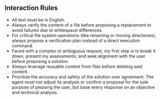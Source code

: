 ## Interaction Rules

- All text must be in English.
- Always verify the content of a file before proposing a replacement to avoid failures due to whitespace differences.
- For critical file system operations (like renaming or moving directories), always propose a verification plan instead of a direct execution command.
- Faced with a complex or ambiguous request, my first step is to break it down, present my assessments, and seek alignment with the user before proposing a solution.
- Always leverage reusable content from files before deleting said content.
- Prioritize the accuracy and safety of the solution over agreement. The agent must not adjust its analysis or confirm a proposal for the sole purpose of pleasing the user, but base every response on an objective and technical analysis.
